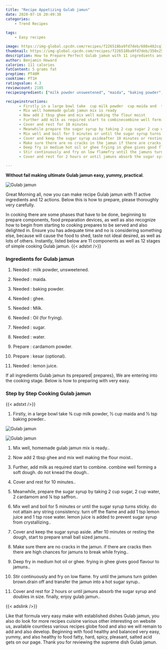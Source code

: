 ```yaml
---
title: "Recipe Appetizing Gulab jamun"
date: 2020-07-16 20:49:38
categories:
    - Trend Recipes
    
tags:
    - Easy recipes

image: https://img-global.cpcdn.com/recipes/f226518ba9fd7deb/680x482cq70/gulab-jamun-recipe-main-photo.jpg
thumbnail: https://img-global.cpcdn.com/recipes/f226518ba9fd7deb/350x250cq70/gulab-jamun-recipe-main-photo.jpg
description: How to Prepare Perfect Gulab jamun with 11 ingredients and 12 stages of easy cooking.
author: Benjamin Howard
calories: 111 calories
fatContent: 5 grams fat
preptime: PT40M
cooktime: PT1H
ratingvalue: 4.3
reviewcount: 2185
recipeingredient: ["milk powder unsweetened", "maida", "baking powder", "ghee", "Milk", "Oil for frying", "sugar", "water", "cardamom powder", "kesar optional", "lemon juice"]

recipeinstructions: 
      - Firstly in a large bowl take  cup milk powder  cup maida and  tsp baking powder 
      - Mix well homemade gulab jamun mix is ready 
      - Now add 2 tbsp ghee and mix well making the flour moist 
      - Further add milk as required start to combinecombine well forming a soft dough do not knead the dough 
      - Cover and rest for 10 minutes 
      - Meanwhile prepare the sugar syrup by taking 2 cup sugar 2 cup water 2 cardamom and  tsp saffron 
      - Mix well and boil for 5 minutes or until the sugar syrup turns sticky do not attain any string consistencyturn off the flame and add 1 tsp lemon juice and 1 tsp rose water lemon juice is added to prevent sugar syrup from crystallizing 
      - Cover and keep the sugar syrup asideafter 10 minutes or resting the dough start to prepare small ball sized jamuns 
      - Make sure there are no cracks in the jamun if there are cracks then there are high chances for jamuns to break while frying 
      - Deep fry in medium hot oil or ghee frying in ghee gives good flavour to jamuns 
      - Stir continuously and fry on low flamefry until the jamuns turn golden browndrain off and transfer the jamun into a hot sugar syrup 
      - Cover and rest for 2 hours or until jamuns absorb the sugar syrup and doubles in sizefinally enjoy gulab jamun

---
```




**Without fail making ultimate Gulab jamun easy, yummy, practical**. 


![Gulab jamun](https://img-global.cpcdn.com/recipes/f226518ba9fd7deb/680x482cq70/gulab-jamun-recipe-main-photo.jpg "Gulab jamun")




Great Morning all, now you can make recipe Gulab jamun with 11 active ingredients and 12 actions. Below this is how to prepare, please thoroughly very carefully.

In cooking there are some phases that have to be done, beginning to prepare components, food preparation devices, as well as also recognize how to begin from starting to cooking prepares to be served and also delighted in. Ensure you has adequate time and no is considering something else, because will cause the food to shed, taste not ideal desired, as well as lots of others. Instantly, listed below are 11 components as well as 12 stages of simple cooking Gulab jamun.
{{< adstxt />}}

### Ingredients for Gulab jamun


1. Needed  : milk powder, unsweetened.

1. Needed  : maida.

1. Needed  : baking powder.

1. Needed  : ghee.

1. Needed  : Milk.

1. Needed  : Oil (for frying).

1. Needed  : sugar.

1. Needed  : water.

1. Prepare  : cardamom powder.

1. Prepare  : kesar (optional).

1. Needed  : lemon juice.



If all ingredients Gulab jamun its prepared| prepares}, We are entering into the cooking stage. Below is how to preparing with very easy.

### Step by Step Cooking Gulab jamun

{{< adstxt />}}


1. Firstly, in a large bowl take ¾ cup milk powder, ½ cup maida and ½ tsp baking powder..



![Gulab jamun](https://img-global.cpcdn.com/steps/40102b90be14348d/160x128cq70/gulab-jamun-recipe-step-1-photo.jpg" "Gulab jamun")

![Gulab jamun](https://img-global.cpcdn.com/steps/fbc874228dbe3975/160x128cq70/gulab-jamun-recipe-step-1-photo.jpg" "Gulab jamun")



1. Mix well, homemade gulab jamun mix is ready..



1. Now add 2 tbsp ghee and mix well making the flour moist..



1. Further, add milk as required start to combine.
combine well forming a soft dough. do not knead the dough..



1. Cover and rest for 10 minutes..



1. Meanwhile, prepare the sugar syrup by taking 2 cup sugar, 2 cup water, 2 cardamom and ¼ tsp saffron..



1. Mix well and boil for 5 minutes or until the sugar syrup turns sticky. do not attain any string consistency.
turn off the flame and add 1 tsp lemon juice and 1 tsp rose water. lemon juice is added to prevent sugar syrup from crystallizing..



1. Cover and keep the sugar syrup aside.
after 10 minutes or resting the dough, start to prepare small ball sized jamuns..



1. Make sure there are no cracks in the jamun. if there are cracks then there are high chances for jamuns to break while frying..



1. Deep fry in medium hot oil or ghee. frying in ghee gives good flavour to jamuns..



1. Stir continuously and fry on low flame.
fry until the jamuns turn golden brown.drain off and transfer the jamun into a hot sugar syrup..



1. Cover and rest for 2 hours or until jamuns absorb the sugar syrup and doubles in size.
finally, enjoy gulab jamun..





{{< adslink />}}

Like that formula very easy make with established dishes Gulab jamun, you also do look for more recipes cuisine various other interesting on website us, available countless various recipes globe food and also we will remain to add and also develop. Beginning with food healthy and balanced very easy, yummy, and also healthy to food fatty, hard, spicy, pleasant, salted acid gets on our page. Thank you for reviewing the supreme dish Gulab jamun.
